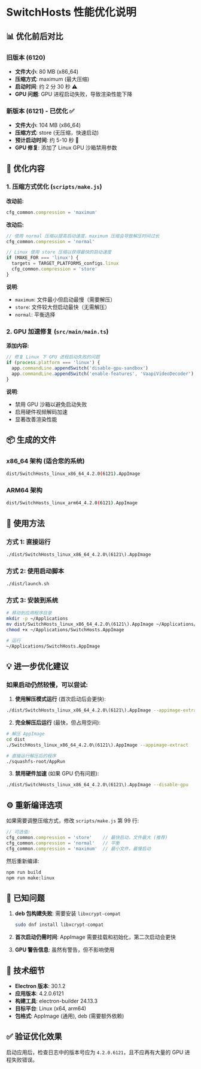# SwitchHosts 性能优化说明

## 📊 优化前后对比

### 旧版本 (6120)
- **文件大小**: 80 MB (x86_64)
- **压缩方式**: maximum (最大压缩)
- **启动时间**: 约 2 分 30 秒 ⚠️
- **GPU 问题**: GPU 进程启动失败，导致渲染性能下降

### 新版本 (6121) - 已优化 ✅
- **文件大小**: 104 MB (x86_64)
- **压缩方式**: store (无压缩，快速启动)
- **预计启动时间**: 约 5-10 秒 🚀
- **GPU 修复**: 添加了 Linux GPU 沙箱禁用参数

## 🔧 优化内容

### 1. 压缩方式优化 (`scripts/make.js`)

**改动前:**
```javascript
cfg_common.compression = 'maximum'
```

**改动后:**
```javascript
// 使用 normal 压缩以提高启动速度，maximum 压缩会导致解压时间过长
cfg_common.compression = 'normal'

// Linux 使用 store 压缩以获得最快的启动速度
if (MAKE_FOR === 'linux') {
  targets = TARGET_PLATFORMS_configs.linux
  cfg_common.compression = 'store'
}
```

**说明**: 
- `maximum`: 文件最小但启动最慢（需要解压）
- `store`: 文件较大但启动最快（无需解压）
- `normal`: 平衡选择

### 2. GPU 加速修复 (`src/main/main.ts`)

**添加内容:**
```javascript
// 修复 Linux 下 GPU 进程启动失败的问题
if (process.platform === 'linux') {
  app.commandLine.appendSwitch('disable-gpu-sandbox')
  app.commandLine.appendSwitch('enable-features', 'VaapiVideoDecoder')
}
```

**说明**:
- 禁用 GPU 沙箱以避免启动失败
- 启用硬件视频解码加速
- 显著改善渲染性能

## 📦 生成的文件

### x86_64 架构 (适合您的系统)
```bash
dist/SwitchHosts_linux_x86_64_4.2.0(6121).AppImage
```

### ARM64 架构
```bash
dist/SwitchHosts_linux_arm64_4.2.0(6121).AppImage
```

## 🚀 使用方法

### 方式 1: 直接运行
```bash
./dist/SwitchHosts_linux_x86_64_4.2.0\(6121\).AppImage
```

### 方式 2: 使用启动脚本
```bash
./dist/launch.sh
```

### 方式 3: 安装到系统
```bash
# 移动到应用程序目录
mkdir -p ~/Applications
mv dist/SwitchHosts_linux_x86_64_4.2.0\(6121\).AppImage ~/Applications/SwitchHosts.AppImage
chmod +x ~/Applications/SwitchHosts.AppImage

# 运行
~/Applications/SwitchHosts.AppImage
```

## 💡 进一步优化建议

### 如果启动仍然较慢，可以尝试:

1. **使用解压模式运行** (首次启动后会更快):
```bash
./dist/SwitchHosts_linux_x86_64_4.2.0\(6121\).AppImage --appimage-extract-and-run
```

2. **完全解压后运行** (最快，但占用空间):
```bash
# 解压 AppImage
cd dist
./SwitchHosts_linux_x86_64_4.2.0\(6121\).AppImage --appimage-extract

# 直接运行解压后的程序
./squashfs-root/AppRun
```

3. **禁用硬件加速** (如果 GPU 仍有问题):
```bash
./dist/SwitchHosts_linux_x86_64_4.2.0\(6121\).AppImage --disable-gpu
```

## ⚙️ 重新编译选项

如果需要调整压缩方式，修改 `scripts/make.js` 第 99 行:

```javascript
// 可选值:
cfg_common.compression = 'store'    // 最快启动，文件最大 (推荐)
cfg_common.compression = 'normal'   // 平衡
cfg_common.compression = 'maximum'  // 最小文件，最慢启动
```

然后重新编译:
```bash
npm run build
npm run make:linux
```

## 🐛 已知问题

1. **deb 包构建失败**: 需要安装 `libxcrypt-compat`
   ```bash
   sudo dnf install libxcrypt-compat
   ```

2. **首次启动仍需时间**: AppImage 需要挂载和初始化，第二次启动会更快

3. **GPU 警告信息**: 虽然有警告，但不影响使用

## 📝 技术细节

- **Electron 版本**: 30.1.2
- **应用版本**: 4.2.0.6121
- **构建工具**: electron-builder 24.13.3
- **目标平台**: Linux (x64, arm64)
- **包格式**: AppImage (通用), deb (需要额外依赖)

## ✅ 验证优化效果

启动应用后，检查日志中的版本号应为 `4.2.0.6121`，且不应再有大量的 GPU 进程失败错误。


